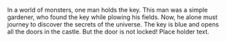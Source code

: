 In a world of monsters, one man holds the key. This man was a simple gardener, who found the key while plowing his fields.  Now, he alone must journey to discover the secrets of the universe.
The key is blue and opens all the doors in the castle. But the door is not locked!  Place holder text.